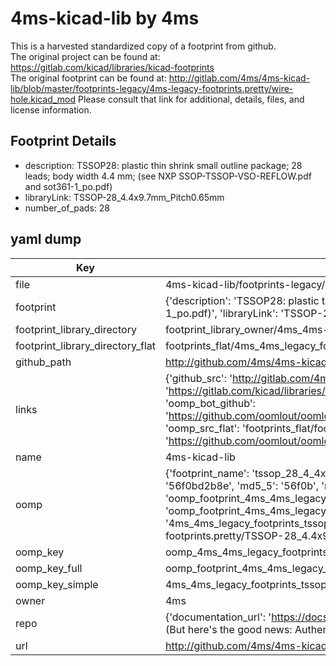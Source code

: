 # 4ms-kicad-lib by 4ms  
This is a harvested standardized copy of a footprint from github.  
The original project can be found at:  
https://gitlab.com/kicad/libraries/kicad-footprints  
The original footprint can be found at:
http://gitlab.com/4ms/4ms-kicad-lib/blob/master/footprints-legacy/4ms-legacy-footprints.pretty/wire-hole.kicad_mod
Please consult that link for additional, details, files, and license information.  
## Footprint Details
* description: TSSOP28: plastic thin shrink small outline package; 28 leads; body width 4.4 mm; (see NXP SSOP-TSSOP-VSO-REFLOW.pdf and sot361-1_po.pdf)  
* libraryLink: TSSOP-28_4.4x9.7mm_Pitch0.65mm  
* number_of_pads: 28  
## yaml dump  
| Key | Value |  
| --- | --- |  
| file | 4ms-kicad-lib/footprints-legacy/4ms-legacy-footprints.pretty/TSSOP-28_4.4x9.7mm_Pitch0.65mm.kicad_mod |  
| footprint | {'description': 'TSSOP28: plastic thin shrink small outline package; 28 leads; body width 4.4 mm; (see NXP SSOP-TSSOP-VSO-REFLOW.pdf and sot361-1_po.pdf)', 'libraryLink': 'TSSOP-28_4.4x9.7mm_Pitch0.65mm', 'number_of_pads': 28} |  
| footprint_library_directory | footprint_library_owner/4ms_4ms-kicad-lib |  
| footprint_library_directory_flat | footprints_flat/4ms_4ms_legacy_footprints_tssop_28_4_4x9_7mm_pitch0_65mm/working |  
| github_path | http://github.com/4ms/4ms-kicad-lib/blob/master/footprints-legacy/4ms-legacy-footprints.pretty/TSSOP-28_4.4x9.7mm_Pitch0.65mm.kicad_mod |  
| links | {'github_src': 'http://gitlab.com/4ms/4ms-kicad-lib/blob/master/footprints-legacy/4ms-legacy-footprints.pretty/wire-hole.kicad_mod', 'github_src_repo': 'https://gitlab.com/kicad/libraries/kicad-footprints', 'oomp_bot': 'footprints/4ms_4ms_legacy_footprints_tssop_28_4_4x9_7mm_pitch0_65mm/working', 'oomp_bot_github': 'https://github.com/oomlout/oomlout_oomp_footprint_bot/tree/main/footprints/4ms_4ms_legacy_footprints_tssop_28_4_4x9_7mm_pitch0_65mm/working', 'oomp_src_flat': 'footprints_flat/footprints_flat/4ms_4ms_legacy_footprints_tssop_28_4_4x9_7mm_pitch0_65mm/working', 'oomp_src_flat_github': 'https://github.com/oomlout/oomlout_oomp_footprint_src/tree/main/footprints_flat/4ms_4ms_legacy_footprints_tssop_28_4_4x9_7mm_pitch0_65mm/working'} |  
| name | 4ms-kicad-lib |  
| oomp | {'footprint_name': 'tssop_28_4_4x9_7mm_pitch0_65mm', 'library_name': '4ms_legacy_footprints', 'md5': '56f0bd2b8ef6aa46daf658ecb4aab5fe', 'md5_10': '56f0bd2b8e', 'md5_5': '56f0b', 'md5_6': '56f0bd', 'oomp_key': 'oomp_4ms_4ms_legacy_footprints_tssop_28_4_4x9_7mm_pitch0_65mm', 'oomp_key_extra': 'oomp_footprint_4ms_4ms_legacy_footprints_tssop_28_4_4x9_7mm_pitch0_65mm', 'oomp_key_full': 'oomp_footprint_4ms_4ms_legacy_footprints_tssop_28_4_4x9_7mm_pitch0_65mm_56f0bd', 'oomp_key_simple': '4ms_4ms_legacy_footprints_tssop_28_4_4x9_7mm_pitch0_65mm', 'original_filename': '4ms-kicad-lib/footprints-legacy/4ms-legacy-footprints.pretty/TSSOP-28_4.4x9.7mm_Pitch0.65mm.kicad_mod', 'owner_name': '4ms'} |  
| oomp_key | oomp_4ms_4ms_legacy_footprints_tssop_28_4_4x9_7mm_pitch0_65mm |  
| oomp_key_full | oomp_footprint_4ms_4ms_legacy_footprints_tssop_28_4_4x9_7mm_pitch0_65mm |  
| oomp_key_simple | 4ms_4ms_legacy_footprints_tssop_28_4_4x9_7mm_pitch0_65mm |  
| owner | 4ms |  
| repo | {'documentation_url': 'https://docs.github.com/rest/overview/resources-in-the-rest-api#rate-limiting', 'message': "API rate limit exceeded for 84.66.173.59. (But here's the good news: Authenticated requests get a higher rate limit. Check out the documentation for more details.)"} |  
| url | http://github.com/4ms/4ms-kicad-lib |  

